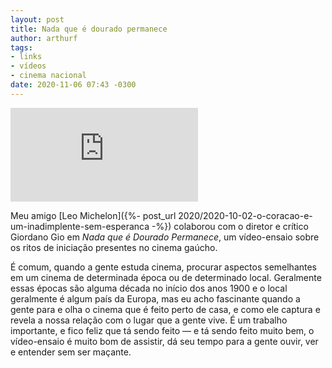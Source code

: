 ```yaml
---
layout: post
title: Nada que é dourado permanece
author: arthurf
tags:
- links
- vídeos
- cinema nacional
date: 2020-11-06 07:43 -0300
---
```

<iframe class="full-width" src="https://player.vimeo.com/video/474057458" frameborder="0" allowfullscreen></iframe>

Meu amigo [Leo Michelon]({%- post_url 2020/2020-10-02-o-coracao-e-um-inadimplente-sem-esperanca -%}) colaborou com o diretor e crítico Giordano Gio em *Nada que é Dourado Permanece*, um vídeo-ensaio sobre os ritos de iniciação presentes no cinema gaúcho.

É comum, quando a gente estuda cinema, procurar aspectos semelhantes em um cinema de determinada época ou de determinado local. Geralmente essas épocas são alguma década no início dos anos 1900 e o local geralmente é algum país da Europa, mas eu acho fascinante quando a gente para e olha o cinema que é feito perto de casa, e como ele captura e revela a nossa relação com o lugar que a gente vive. É um trabalho importante, e fico feliz que tá sendo feito — e tá sendo feito muito bem, o vídeo-ensaio é muito bom de assistir, dá seu tempo para a gente ouvir, ver e entender sem ser maçante.
